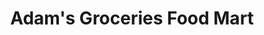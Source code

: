 ---
title: "Adam's Groceries Food Mart"
url: /detroit/adams-groceries-food-mart/
shop: convenience
---